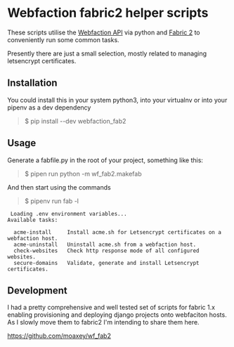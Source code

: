 Webfaction fabric2 helper scripts
=========================

These scripts utilise the [Webfaction API](https://docs.webfaction.com/xmlrpc-api/) via python and [Fabric 2](http://www.fabfile.org/) to conveniently run some common tasks.

Presently there are just a small selection, mostly related to managing letsencrypt certificates.

Installation
------------

You could install this in your system python3, into your virtualnv or into your pipenv as a dev dependency

> $ pip install --dev webfaction_fab2

Usage
-----

Generate a fabfile.py in the root of your project, something like this:

> $ pipen run python -m wf_fab2.makefab

And then start using the commands

> $ pipenv run fab -l
```
 Loading .env environment variables...
Available tasks:

  acme-install     Install acme.sh for Letsencrypt certificates on a webfaction host.
  acme-uninstall   Uninstall acme.sh from a webfaction host.
  check-websites   Check http response mode of all configured websites.
  secure-domains   Validate, generate and install Letsencrypt certificates.
```

Development
-----------

I had a pretty comprehensive and well tested set of scripts for fabric 1.x enabling provisioning and deploying django projects onto webfaciton hosts. As I slowly move them to fabric2 I'm intending to share them here.

https://github.com/moaxey/wf_fab2
